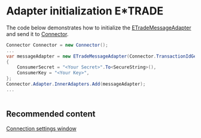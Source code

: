 # Adapter initialization E\*TRADE

The code below demonstrates how to initialize the [ETradeMessageAdapter](xref:StockSharp.ETrade.ETradeMessageAdapter) and send it to [Connector](xref:StockSharp.Algo.Connector).

```cs
Connector Connector = new Connector();				
...				
var messageAdapter = new ETradeMessageAdapter(Connector.TransactionIdGenerator)
{
	ConsumerSecret = "<Your Secret>".To<SecureString>(),
	ConsumerKey = "<Your Key>",
};
Connector.Adapter.InnerAdapters.Add(messageAdapter);
...	
							
```

## Recommended content

[Connection settings window](../../../graphical_user_interface/connection_settings_window.md)
